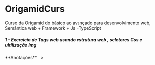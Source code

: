 # OrigamidCurs
Curso da Origamid do básico ao avançado para desenvolvimento web,  Semântica web + Framework + Js +TypeScript 


<h5>1 - Exercicio de Tags web usando estrutura web , seletores Css e ultilização img   
</h5>
**Anotações**
<!-- Sempre vou usar o tamanho do dobro da imagem, exemplo: vou chamar uma img para ocupar 10px ela tem que ter o dobro de 20px, esse         exemplo só aplica para o width: 100%-->
      <img src="./img/bicicleta-1200-800.jpg" alt="">
      <img src="./img/bicicleta-300-200.jpg" alt="">
><!-- Jpg: Imagem com fundo
         Svg; Imagem por código
         Png: Imagem sem fundo
         Quase nunca a gente vamos usar 1Mg
    -->

